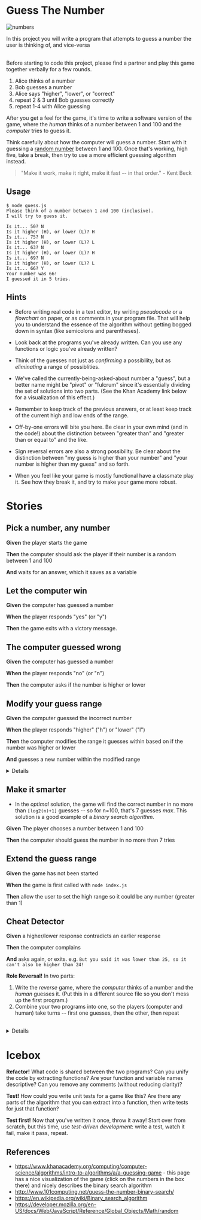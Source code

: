 # Guess The Number

![numbers](/images/numbers.jpg)

In this project you will write a program that attempts to guess a number the user is thinking of, and vice-versa

<br>
Before starting to code this project, please find a partner and play this game together verbally for a few rounds.

1. Alice thinks of a number
2. Bob guesses a number
3. Alice says "higher", "lower", or "correct"
4. repeat 2 & 3 until Bob guesses correctly
5. repeat 1-4 with Alice guessing

After you get a feel for the game, it's time to write a software version of the game, where the *human* thinks of a number between 1 and 100 and the *computer* tries to guess it.

Think carefully about how the computer will guess a number. Start with it guessing a [random number](https://developer.mozilla.org/en-US/docs/Web/JavaScript/Reference/Global_Objects/Math/random) between 1 and 100. Once that's working, high five, take a break, then try to use a more efficient guessing algorithm instead.

> "Make it work, make it right, make it fast -- in that order." - Kent Beck

## Usage

```
$ node guess.js
Please think of a number between 1 and 100 (inclusive).
I will try to guess it.

Is it... 50? N
Is it higher (H), or lower (L)? H
Is it... 75? N
Is it higher (H), or lower (L)? L
Is it... 63? N
Is it higher (H), or lower (L)? H
Is it... 69? N
Is it higher (H), or lower (L)? L
Is it... 66? Y
Your number was 66!
I guessed it in 5 tries.
```

## Hints

* Before writing real code in a text editor, try writing *pseudocode* or a *flowchart* on paper, or as comments in your program file. That will help you to understand the essence of the algorithm without getting bogged down in syntax (like semicolons and parentheses).

* Look back at the programs you've already written. Can you use any functions or logic you've already written?

* Think of the guesses not just as *confirming* a possibility, but as *eliminating* a range of possiblities.

* We've called the currently-being-asked-about number a "guess", but a better name might be "pivot" or "fulcrum" since it's essentially dividing the set of solutions into two parts. (See the Khan Academy link below for a visualization of this effect.)

* Remember to keep track of the previous answers, or at least keep track of the current high and low ends of the range.

* Off-by-one errors will bite you here. Be clear in your own mind (and in the code!) about the distinction between "greater than" and "greater than or equal to" and the like.

* Sign reversal errors are also a strong possibility. Be clear about the distinction between "my guess is higher than your number" and "your number is higher than my guess" and so forth.

* When you feel like your game is mostly functional have a classmate play it.  See how they break it, and try to make your game more robust.

# Stories

<!--BOX-->
## Pick a number, any number

**Given** the player starts the game

**Then** the computer should ask the player if their number is a random between 1 and 100

**And** waits for an answer, which it saves as a variable

<!--/BOX-->

<!--BOX-->
## Let the computer win

**Given** the computer has guessed a number

**When** the player responds "yes" (or "y")

**Then** the game exits with a victory message.

<!--/BOX-->

<!--BOX-->
## The computer guessed wrong

**Given** the computer has guessed a number

**When** the player responds "no" (or "n")

**Then** the computer asks if the number is higher or lower

<!--/BOX-->

<!--BOX-->
## Modify your guess range

**Given** the computer guessed the incorrect number

**When** the player responds "higher" ("h") or "lower" ("l")

**Then** the computer modifies the range it guesses within based on if the number was higher or lower

**And** guesses a new number within the modified range

<details>
<div>
<summary>Hint</summary>
If the number is higher, you'll want to modify the low end of the range, and vice versa if the number is lower.
</div>
</details>

<!--/BOX-->

<!--BOX-->
## Make it smarter

* In the *optimal* solution, the game will find the correct number in no more than `[log2(n)+1]` guesses -- so for n=100, that's 7 guesses *max*. This solution is a good example of a *binary search algorithm*. 

**Given** The player chooses a number between 1 and 100

**Then** the computer should guess the number in no more than 7 tries

<!--/BOX-->

<!--BOX-->
## Extend the guess range

**Given** the game has not been started

**When** the game is first called with `node index.js`

**Then** allow the user to set the high range so it could be any number (greater than 1)

<!--/BOX-->

<!--BOX-->
## Cheat Detector

**Given** a higher/lower response contradicts an earlier response

**Then** the computer complains

**And** asks again, or exits. e.g. `But you said it was lower than 25, so it can't also be higher than 24!`

<!--/BOX-->

<!--BOX-->
**Role Reversal!** In two parts:
   1. Write the *reverse* game, where the *computer* thinks of a number and the *human* guesses it. (Put this in a different source file so you don't mess up the first program.)
   2. Combine your two programs into one, so the players (computer and human) take turns -- first one guesses, then the other, then repeat <br><br>

   <details>
<div>
<summary>Hint</summary>
You may want to make an `initialize` function that will ask which game you want to play and then call the function containing that version of the game depending on the user's input.
</div>
</details>

<!--/BOX-->

# Icebox

<!--BOX-->
**Refactor!** What code is shared between the two programs? Can you unify the code by extracting functions? Are your function and variable names descriptive? Can you remove any comments (without reducing clarity)?

<!--/BOX-->

<!--BOX-->
**Test!** How could you write unit tests for a game like this? Are there any parts of the algorithm that you can extract into a function, then write tests for just that function?

<!--/BOX-->

<!--BOX-->
**Test first!** Now that you've written it once, throw it away! Start over from scratch, but this time, use *test-driven development*: write a test, watch it fail, make it pass, repeat.

<!--/BOX-->

## References

* https://www.khanacademy.org/computing/computer-science/algorithms/intro-to-algorithms/a/a-guessing-game - this page has a nice visualization of the game (click on the numbers in the box there) and nicely describes the binary search algorithm
* http://www.101computing.net/guess-the-number-binary-search/
* https://en.wikipedia.org/wiki/Binary_search_algorithm
* https://developer.mozilla.org/en-US/docs/Web/JavaScript/Reference/Global_Objects/Math/random

